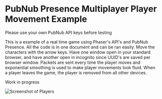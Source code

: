 # PubNub Presence Multiplayer Player Movement Example

Please use your own PubNub API keys before testing

This is a example of a real time game using Phaser's API's and PubNub Presence. All the code is in one document and can be ran easily.  Move the characters with the arrow keys. Have one window open in your standard browser, and have another open in incognito since UUID's are saved per browser window.  Packets are sent every time the player moves and exponential smoothing is used to make player movements look fluid. When a player leaves the game, the player is removed from all other devices.

Work in progress

![Screenshot of Players](http://i.imgur.com/inQNkx4.png)
